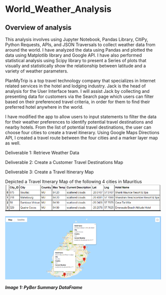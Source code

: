 # World_Weather_Analysis

## Overview of analysis

This analysis involves using Jupyter Notebook, Pandas Library, CitiPy, Python Requests, APIs, and JSON Traversals to collect weather data from around the world. I have analyzed the data using Pandas and plotted the data using Matplotlib library and Google API. I have also performed statistical analysis using Scipy library to present a Series of plots that visually and statistically show the relationship between latitude and a variety of weather parameters. 

PlanMyTrip is a top travel technology company that specializes in Internet related services in the hotel and lodging industry. Jack is the head of analysis for the User Interface team. I will assist Jack by collecting and presenting data for customers via the Search page which users can filter based on their preferenced travel criteria, in order for them to find their preferred hotel anywhere in the world. 

I have modified the app to allow users to input statements to filter the data for their weather preferences to identify potential travel destinations and nearby hotels. From the list of potential travel destinations, the user can choose four cities to create a travel itinerary. Using Google Maps Directions API, I created a travel route between the four cities and a marker layer map as well. 

Deliverable 1: Retrieve Weather Data

Deliverable 2: Create a Customer Travel Destinations Map

Deliverable 3: Create a Travel Itinerary Map

Depicted a Travel Itnerary Map of the following 4 cities in Mauritius
![deliverable3-1](https://github.com/Soniaprogram/World_Weather_Analysis/blob/main/weather_data/deliverable34cities.PNG)


![deliverable3-2](https://github.com/Soniaprogram/World_Weather_Analysis/blob/main/Vacation_Itinerary/WeatherPy_travel_map_markers.PNG)

***Image 1: PyBer Summary DataFrame***
